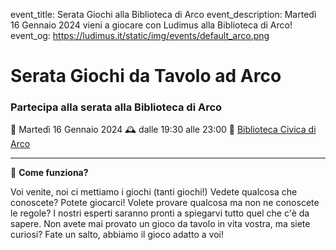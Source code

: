 event_title: Serata Giochi alla Biblioteca di Arco
event_description: Martedì 16 Gennaio 2024 vieni a giocare con Ludimus alla Biblioteca di Arco!
event_og: https://ludimus.it/static/img/events/default_arco.png

# Serata Giochi da Tavolo ad Arco

### Partecipa alla serata alla Biblioteca di Arco

📅 Martedì 16 Gennaio 2024
🕰 dalle 19:30 alle 23:00
📍 [Biblioteca Civica di Arco](https://goo.gl/maps/pko7vpUfVCExDP5k7)

---

🎲 **Come funziona?**

Voi venite, noi ci mettiamo i giochi (tanti giochi!)
Vedete qualcosa che conoscete? Potete giocarci!
Volete provare qualcosa ma non ne conoscete le regole? I nostri esperti saranno pronti a spiegarvi tutto quel che c'è da sapere.
Non avete mai provato un gioco da tavolo in vita vostra, ma siete curiosi? Fate un salto, abbiamo il gioco adatto a voi!